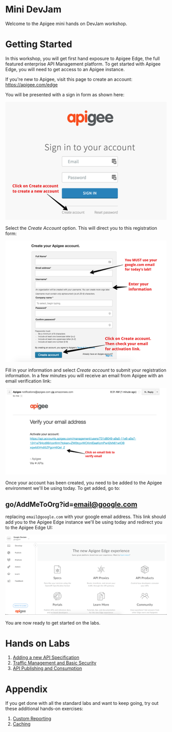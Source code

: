 # Mini DevJam

Welcome to the Apigee mini hands on DevJam workshop.

# Getting Started

  In this workshop, you will get first hand exposure to Apigee Edge, the full featured enterprise API Management platform. To get started with Apigee Edge, you will need to get access to an Apigee instance. 


  If you're new to Apigee, visit this page to create an account: <a href="https://apigee.com/edge" target="_blank">https://apigee.com/edge</a>

  You will be presented with a sign in form as shown here:

  ![Apigee Launch Page](images/sign-in-sign-up.png)

  Select the _Create Account_ option. This will direct you to this registration form:

  ![Image](images/registration-form-goog.png) 

  Fill in your information and select _Create account_ to submit your registration information. In a few minutes you will receive an email from Apigee with an email verification link:

  ![Image](images/verify-email.png)

  Once your account has been created, you need to be added to the Apigee environment we'll be using today. To get added, go to:

  ## go/AddMeToOrg?id=email@google.com

  replacing `email@google.com` with your google email address. This link should add you to the Apigee Edge instance we'll be using today and redirect you to the Apigee Edge UI:

  ![Image](images/dashboard.png)

  You are now ready to get started on the labs.

# Hands on Labs

1. [Adding a new API Specification](lab1.md)
2. [Traffic Management and Basic Security](lab2.md)
3. [API Publishing and Consumption](lab3.md)

# Appendix

If you get done with all the standard labs and want to keep going, try out these additional hands-on exercises:

1. [Custom Reporting](lab_appendix1.md)
2. [Caching](lab_appendix2.md)